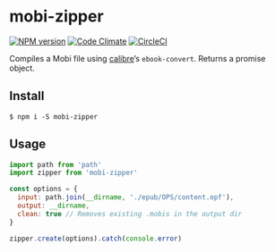 
# mobi-zipper

[![NPM version](https://badge.fury.io/js/mobi-zipper.svg)](https://badge.fury.io/js/mobi-zipper)
[![Code Climate](https://codeclimate.com/github/msimmer/mobi-zipper/badges/gpa.svg)](https://codeclimate.com/github/msimmer/mobi-zipper)
[![CircleCI](https://circleci.com/gh/msimmer/mobi-zipper.svg?style=svg)](https://circleci.com/gh/msimmer/mobi-zipper)

Compiles a Mobi file using [calibre](https://calibre-ebook.com/)’s `ebook-convert`.  Returns a promise object.

## Install

```
$ npm i -S mobi-zipper
```

## Usage

```js
import path from 'path'
import zipper from 'mobi-zipper'

const options = {
  input: path.join(__dirname, './epub/OPS/content.opf'),
  output: __dirname,
  clean: true // Removes existing .mobis in the output dir
}

zipper.create(options).catch(console.error)
```
